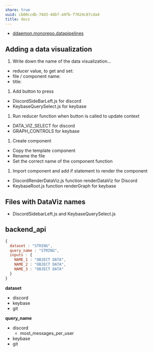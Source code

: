 ```yaml
---
share: true
uuid: cb00ccdb-74d3-4dbf-a9fb-f7024c87cda4
title: docs
---
```

* [ddaemon.monorepo.datapipelines](/undefined)

## Adding a data visualization

1. Write down the name of the data visualization...
  * reducer value, to get and set:
  * file / component name:
  * title:
1. Add button to press
  * DiscordSideBarLeft.js for discord
  * KeybaseQuerySelect.js for keybase
1. Run reducer function when button is called to update context
  * DATA_VIZ_SELECT for discord
  * GRAPH_CONTROLS for keybase
1. Create component
  * Copy the template component
  * Rename the file
  * Set the correct name of the component function
1. Import component and add if statement to render the component
  * DiscordRenderDataViz.js function renderDataViz for Discord
  * KeybaseRoot.js function renderGraph for keybase


## Files with DataViz names

* DiscordSidebarLeft.js and KeybaseQuerySelect.js

## backend_api

``` javascript
{
  dataset : "STRING",
  query_name : "STRING",
  inputs : {
    NAME_1 : "OBJECT DATA",
    NAME_2 : "OBJECT DATA",
    NAME_3 : "OBJECT DATA"
  }
}
```

**dataset**

* discord
* keybase
* git

**query_name**

* discord
  * most_messages_per_user
* keybase
* git